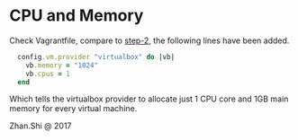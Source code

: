 # CPU and Memory

Check Vagrantfile, compare to [step-2](../step-2/README.md), the following lines have been added.

```Ruby
  config.vm.provider "virtualbox" do |vb|
    vb.memory = "1024"
    vb.cpus = 1
  end
```

Which tells the virtualbox provider to allocate just 1 CPU core and 1GB main memory for every virtual machine.

Zhan.Shi @ 2017
